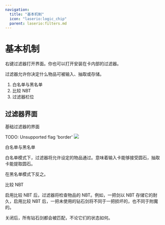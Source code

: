 ```yaml
---
navigation:
  title: "基本机制"
  icon: "laserio:logic_chip"
  parent: laserio:filters.md
---
```


# 基本机制

右键过滤器打开界面。你也可以打开安装在卡内部的过滤器。

过滤器允许你决定什么物品可被输入、抽取或存储。

1. 白名单与黑名单
2. 比较 NBT
3. 过滤器栏位

## 过滤器界面

基础过滤器的界面

TODO: Unsupported flag 'border'
![](filter_basic.png)

白名单与黑名单

白名单模式下，过滤器将允许设定的物品通过。意味着输入卡能够接受圆石，抽取卡能提取圆石。

在黑名单模式下反之。

比较 NBT

启用比较 NBT 后，过滤器将检查物品的 NBT。例如，一把剑以 NBT 存储它的耐久，启用比较 NBT 后，一把未使用的钻石剑将不同于一把损坏的，也不同于附魔的。

关闭后，所有钻石剑都会被匹配，不论它们的状态如何。

